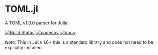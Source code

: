# TOML.jl

A [TOML v1.0.0](https://github.com/toml-lang/toml) parser for Julia.

[![Build Status](https://travis-ci.org/JuliaLang/TOML.jl.svg?branch=master)](https://travis-ci.org/JuliaLang/TOML.jl)
[![codecov](https://codecov.io/gh/JuliaLang/TOML.jl/branch/master/graph/badge.svg)](https://codecov.io/gh/JuliaLang/TOML.jl)
[![docs](https://img.shields.io/badge/docs-dev-blue.svg)](https://JuliaLang.github.io/TOML.jl/dev/)

*Note:*  This in Julia 1.6+ this is a standard library and does not need to be explicitly installed.
